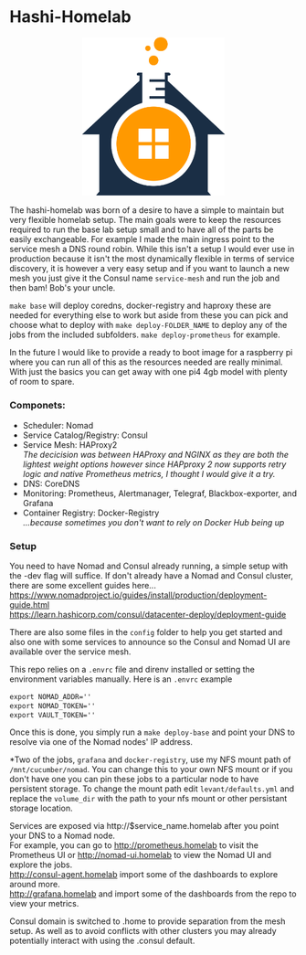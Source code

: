 # Hashi-Homelab
<p align="center">
<img width="250" src="homelab.png" />
</p>

The hashi-homelab was born of a desire to have a simple to maintain but very flexible homelab setup. The main goals were to keep the resources required to run the base lab setup small and to have all of the parts be easily exchangeable. For example I made the main ingress point to the service mesh a DNS round robin. While this isn't a setup I would ever use in production because it isn't the most dynamically flexible in terms of service discovery, it is however a very easy setup and if you want to launch a new mesh you just give it the Consul name `service-mesh` and run the job and then bam! Bob's your uncle.  

`make base` will deploy coredns, docker-registry and haproxy these are needed for everything else to work but aside from these you can pick and choose what to deploy with `make deploy-FOLDER_NAME` to deploy any of the jobs from the included subfolders. `make deploy-prometheus` for example.

In the future I would like to provide a ready to boot image for a raspberry pi where you can run all of this as the resources needed are really minimal. With just the basics you can get away with one pi4 4gb model with plenty of room to spare.

### Componets:

* Scheduler: Nomad  
* Service Catalog/Registry: Consul  
* Service Mesh: HAProxy2  
  *The decicision was between HAProxy and NGINX as they are both the lightest weight options however since HAPproxy 2 now    supports retry logic and native Prometheus metrics, I thought I would give it a try.*  
* DNS: CoreDNS  
* Monitoring: Prometheus, Alertmanager, Telegraf, Blackbox-exporter, and Grafana  
* Container Registry: Docker-Registry  
  *...because sometimes you don't want to rely on Docker Hub being up*  

### Setup

You need to have Nomad and Consul already running, a simple setup with the -dev flag will suffice. If don't already have a Nomad and Consul cluster, there are some excellent guides here...  
https://www.nomadproject.io/guides/install/production/deployment-guide.html  
https://learn.hashicorp.com/consul/datacenter-deploy/deployment-guide  

There are also some files in the `config` folder to help you get started and also one with some services to announce so the Consul and Nomad UI are available over the service mesh.

This repo relies on a `.envrc` file and direnv installed or setting the environment variables manually.
Here is an `.envrc` example

```
export NOMAD_ADDR=''
export NOMAD_TOKEN=''
export VAULT_TOKEN=''
```

Once this is done, you simply run a `make deploy-base` and point your DNS to resolve via one of the Nomad nodes' IP address.  

*Two of the jobs, `grafana` and `docker-registry`, use my NFS mount path of `/mnt/cucumber/nomad`. You can change this to your own NFS mount or if you don't have one you can pin these jobs to a particular node to have persistent storage. To change the mount path edit `levant/defaults.yml` and replace the `volume_dir` with the path to your nfs mount or other persistant storage location.  

Services are exposed via http://$service_name.homelab after you point your DNS to a Nomad node.  
For example, you can go to http://prometheus.homelab to visit the Prometheus UI or 
http://nomad-ui.homelab to view the Nomad UI and explore the jobs.  
http://consul-agent.homelab import some of the dashboards to explore around more.  
http://grafana.homelab and import some of the dashboards from the repo to view your metrics.  

Consul domain is switched to .home to provide separation from the mesh setup. As well as to avoid conflicts with other clusters you may already potentially interact with using the .consul default.
